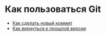 # Как пользоваться Git
- [Как сделать новый коммит](./commmit_help.md)
- [Как вернуться к прошлой версии](./reset_help.md)
